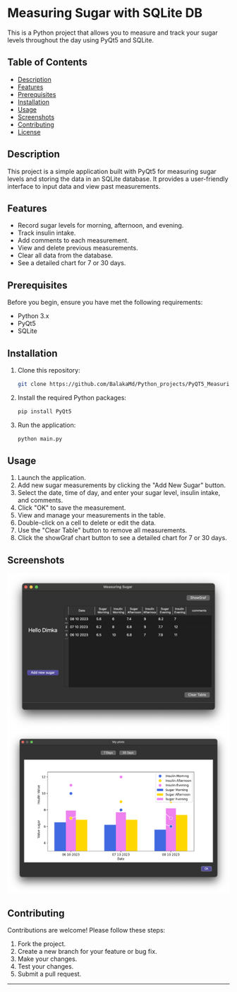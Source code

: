 # Measuring Sugar with SQLite DB

This is a Python project that allows you to measure and track your sugar levels throughout the day using PyQt5 and SQLite.

## Table of Contents
- [Description](#description)
- [Features](#features)
- [Prerequisites](#prerequisites)
- [Installation](#installation)
- [Usage](#usage)
- [Screenshots](#screenshots)
- [Contributing](#contributing)
- [License](#license)

## Description

This project is a simple application built with PyQt5 for measuring sugar levels and storing the data in an SQLite database. It provides a user-friendly interface to input data and view past measurements.

## Features

- Record sugar levels for morning, afternoon, and evening.
- Track insulin intake.
- Add comments to each measurement.
- View and delete previous measurements.
- Clear all data from the database.
- See a detailed chart for 7 or 30 days.

## Prerequisites

Before you begin, ensure you have met the following requirements:

- Python 3.x
- PyQt5
- SQLite

## Installation

1. Clone this repository:

   ```bash
   git clone https://github.com/BalakaMd/Python_projects/PyQT5_Measuring_sugar_with_DB.git
   ```

2. Install the required Python packages:

   ```bash
   pip install PyQt5
   ```

3. Run the application:

   ```bash
   python main.py
   ```

## Usage

1. Launch the application.
2. Add new sugar measurements by clicking the "Add New Sugar" button.
3. Select the date, time of day, and enter your sugar level, insulin intake, and comments.
4. Click "OK" to save the measurement.
5. View and manage your measurements in the table.
6. Double-click on a cell to delete or edit the data.
7. Use the "Clear Table" button to remove all measurements.
8. Click the showGraf chart button to see a detailed chart for 7 or 30 days.

## Screenshots

![Screenshot 1](/screenshots/MS1.png)
![Screenshot 2](/screenshots/ms2.png)

## Contributing

Contributions are welcome! Please follow these steps:

1. Fork the project.
2. Create a new branch for your feature or bug fix.
3. Make your changes.
4. Test your changes.
5. Submit a pull request.

---
